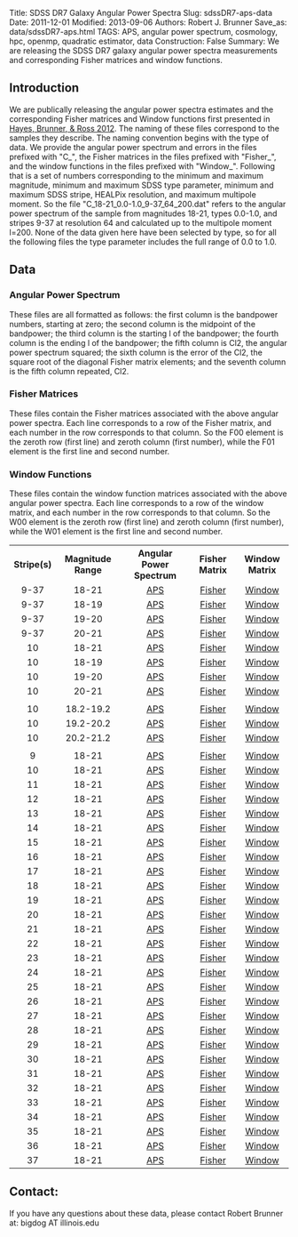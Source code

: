 Title: SDSS DR7 Galaxy Angular Power Spectra
Slug: sdssDR7-aps-data
Date: 2011-12-01
Modified: 2013-09-06
Authors: Robert J. Brunner
Save_as: data/sdssDR7-aps.html
TAGS: APS, angular power spectrum, cosmology, hpc, openmp, quadratic estimator, data
Construction: False
Summary: We are releasing the SDSS DR7 galaxy angular power spectra measurements and corresponding Fisher matrices and window functions.

## Introduction

We are publically releasing the angular power spectra estimates and the
corresponding Fisher matrices and Window functions first presented in
[Hayes, Brunner, & Ross 2012](http://adsabs.harvard.edu/abs/2012MNRAS.421.2043H).
The naming of these files correspond
to the samples they describe. The naming convention begins with the type
of data. We provide the angular power spectrum and errors in the files
prefixed with "C_", the Fisher matrices in the files prefixed with
"Fisher_", and the window functions in the files prefixed with
"Window_". Following that is a set of numbers corresponding to the
minimum and maximum magnitude, minimum and maximum SDSS type parameter,
minimum and maximum SDSS stripe, HEALPix resolution, and maximum
multipole moment. So the file "C_18-21_0.0-1.0_9-37_64_200.dat" refers
to the angular power spectrum of the sample from magnitudes 18-21, types
0.0-1.0, and stripes 9-37 at resolution 64 and calculated up to the
multipole moment l=200. None of the data given here have been selected
by type, so for all the following files the type parameter includes the
full range of 0.0 to 1.0.

## Data

### Angular Power Spectrum

These files are all formatted as follows: the first column is the
bandpower numbers, starting at zero; the second column is the midpoint
of the bandpower; the third column is the starting l of the bandpower;
the fourth column is the ending l of the bandpower; the fifth column is
Cl2, the angular power spectrum squared; the sixth column is the error
of the Cl2, the square root of the diagonal Fisher matrix elements; and
the seventh column is the fifth column repeated, Cl2.

### Fisher Matrices

These files contain the Fisher matrices associated with the above
angular power spectra. Each line corresponds to a row of the Fisher
matrix, and each number in the row corresponds to that column. So the
F00 element is the zeroth row (first line) and zeroth column (first
number), while the F01 element is the first line and second number.

### Window Functions

These files contain the window function matrices associated with the
above angular power spectra. Each line corresponds to a row of the
window matrix, and each number in the row corresponds to that column. So
the W00 element is the zeroth row (first line) and zeroth column (first
number), while the W01 element is the first line and second number.

<table>
<tbody>
<tr>
<th><center>Stripe(s)</center></th>
<th><center>Magnitude Range</center></th>
<th><center>Angular Power Spectrum</center></th>
<th><center>Fisher Matrix</center></th>
<th><center>Window Matrix</center></th>
</tr>
<tr>
<td><center>9-37</center></td>
<td><center>18-21</center></td>
<td><center><a href="/static/apsqe/C_18-21_0.0-1.0_9-37_64_200.dat">APS</a></center></td>
<td><center><a href="/static/apsqe/Fisher_18-21_0.0-1.0_9-37_64_200.dat">Fisher</a></center></td>
<td><center><a href="/static/apsqe/Window_18-21_0.0-1.0_9-37_64_200.dat">Window</a></center></td>
</tr>
<tr>
<td><center>9-37</center></td>
<td><center>18-19</center></td>
<td><center><a href="/static/apsqe/C_18-19_0.0-1.0_9-37_64_200.dat">APS</a></center></td>
<td><center><a href="/static/apsqe/Fisher_18-19_0.0-1.0_9-37_64_200.dat">Fisher</a></center></td>
<td><center><a href="/static/apsqe/Window_18-19_0.0-1.0_9-37_64_200.dat">Window</a></center></td>
</tr>
<tr>
<td><center>9-37</center></td>
<td><center>19-20</center></td>
<td><center><a href="/static/apsqe/C_19-20_0.0-1.0_9-37_64_200.dat">APS</a></center></td>
<td><center><a href="/static/apsqe/Fisher_19-20_0.0-1.0_9-37_64_200.dat">Fisher</a></center></td>
<td><center><a href="/static/apsqe/Window_19-20_0.0-1.0_9-37_64_200.dat">Window</a></center></td>
</tr>
<tr>
<td><center>9-37</center></td>
<td><center>20-21</center></td>
<td><center><a href="/static/apsqe/C_20-21_0.0-1.0_9-37_64_200.dat">APS</a></center></td>
<td><center><a href="/static/apsqe/Fisher_20-21_0.0-1.0_9-37_64_200.dat">Fisher</a></center></td>
<td><center><a href="/static/apsqe/Window_20-21_0.0-1.0_9-37_64_200.dat">Window</a></center></td>
</tr>
<tr>
<td><center>10</center></td>
<td><center>18-21</center></td>
<td><center><a href="/static/apsqe/C_18-21_0.0-1.0_10-10_256_1000.dat">APS</a></center></td>
<td><center><a href="/static/apsqe/Fisher_18-21_0.0-1.0_10-10_256_1000.dat">Fisher</a></center></td>
<td><center><a href="/static/apsqe/Window_18-21_0.0-1.0_10-10_256_1000.dat">Window</a></center></td>
</tr>
<tr>
<td><center>10</center></td>
<td><center>18-19</center></td>
<td><center><a href="/static/apsqe/C_18-19_0.0-1.0_10-10_256_1000.dat">APS</a></center></td>
<td><center><a href="/static/apsqe/Fisher_18-19_0.0-1.0_10-10_256_1000.dat">Fisher</a></center></td>
<td><center><a href="/static/apsqe/Window_18-19_0.0-1.0_10-10_256_1000.dat">Window</a></center></td>
</tr>
<tr>
<td><center>10</center></td>
<td><center>19-20</center></td>
<td><center><a href="/static/apsqe/C_19-20_0.0-1.0_10-10_256_1000.dat">APS</a></center></td>
<td><center><a href="/static/apsqe/Fisher_19-20_0.0-1.0_10-10_256_1000.dat">Fisher</a></center></td>
<td><center><a href="/static/apsqe/Window_19-20_0.0-1.0_10-10_256_1000.dat">Window</a></center></td>
</tr>
<tr>
<td><center>10</center></td>
<td><center>20-21</center></td>
<td><center><a href="/static/apsqe/C_20-21_0.0-1.0_10-10_256_1000.dat">APS</a></center></td>
<td><center><a href="/static/apsqe/Fisher_20-21_0.0-1.0_10-10_256_1000.dat">Fisher</a></center></td>
<td><center><a href="/static/apsqe/Window_20-21_0.0-1.0_10-10_256_1000.dat">Window</a></center></td>
</tr>
<tr>
<td></td>
<td></td>
<td></td>
<td></td>
<td></td>
</tr>
<tr>
<td><center>10</center></td>
<td><center>18.2-19.2</center></td>
<td><center><a href="/static/apsqe/C_18.2-19.2_0.0-1.0_10-10_256_1000.dat">APS</a></center></td>
<td><center><a href="/static/apsqe/Fisher_18.2-19.2_0.0-1.0_10-10_256_1000.dat">Fisher</a></center></td>
<td><center><a href="/static/apsqe/Window_18.2-19.2_0.0-1.0_10-10_256_1000.dat">Window</a></center></td>
</tr>
<tr>
<td><center>10</center></td>
<td><center>19.2-20.2</center></td>
<td><center><a href="/static/apsqe/C_19.2-20.2_0.0-1.0_10-10_256_1000.dat">APS</a></center></td>
<td><center><a href="/static/apsqe/Fisher_19.2-20.2_0.0-1.0_10-10_256_1000.dat">Fisher</a></center></td>
<td><center><a href="/static/apsqe/Window_19.2-20.2_0.0-1.0_10-10_256_1000.dat">Window</a></center></td>
</tr>
<tr>
<td><center>10</center></td>
<td><center>20.2-21.2</center></td>
<td><center><a href="/static/apsqe/C_20.2-21.2_0.0-1.0_10-10_256_1000.dat">APS</a></center></td>
<td><center><a href="/static/apsqe/Fisher_20.2-21.2_0.0-1.0_10-10_256_1000.dat">Fisher</a></center></td>
<td><center><a href="/static/apsqe/Window_20.2-21.2_0.0-1.0_10-10_256_1000.dat">Window</a></center></td>
</tr>
<tr>
<td></td>
<td></td>
<td></td>
<td></td>
<td></td>
</tr>
<tr>
<td><center>9</center></td>
<td><center>18-21</center></td>
<td><center><a href="/static/apsqe/C_18-21_0.0-1.0_9-9_256_1000.dat">APS</a></center></td>
<td><center><a href="/static/apsqe/Fisher_18-21_0.0-1.0_9-9_256_1000.dat">Fisher</a></center></td>
<td><center><a href="/static/apsqe/Window_18-21_0.0-1.0_9-9_256_1000.dat">Window</a></center></td>
</tr>
<tr>
<td><center>10</center></td>
<td><center>18-21</center></td>
<td><center><a href="/static/apsqe/C_18-21_0.0-1.0_10-10_256_1000.dat">APS</a></center></td>
<td><center><a href="/static/apsqe/Fisher_18-21_0.0-1.0_10-10_256_1000.dat">Fisher</a></center></td>
<td><center><a href="/static/apsqe/Window_18-21_0.0-1.0_10-10_256_1000.dat">Window</a></center></td>
</tr>
<tr>
<td><center>11</center></td>
<td><center>18-21</center></td>
<td><center><a href="/static/apsqe/C_18-21_0.0-1.0_11-11_256_1000.dat">APS</a></center></td>
<td><center><a href="/static/apsqe/Fisher_18-21_0.0-1.0_11-11_256_1000.dat">Fisher</a></center></td>
<td><center><a href="/static/apsqe/Window_18-21_0.0-1.0_11-11_256_1000.dat">Window</a></center></td>
</tr>
<tr>
<td><center>12</center></td>
<td><center>18-21</center></td>
<td><center><a href="/static/apsqe/C_18-21_0.0-1.0_12-12_256_1000.dat">APS</a></center></td>
<td><center><a href="/static/apsqe/Fisher_18-21_0.0-1.0_12-12_256_1000.dat">Fisher</a></center></td>
<td><center><a href="/static/apsqe/Window_18-21_0.0-1.0_12-12_256_1000.dat">Window</a></center></td>
</tr>
<tr>
<td><center>13</center></td>
<td><center>18-21</center></td>
<td><center><a href="/static/apsqe/C_18-21_0.0-1.0_13-13_256_1000.dat">APS</a></center></td>
<td><center><a href="/static/apsqe/Fisher_18-21_0.0-1.0_13-13_256_1000.dat">Fisher</a></center></td>
<td><center><a href="/static/apsqe/Window_18-21_0.0-1.0_13-13_256_1000.dat">Window</a></center></td>
</tr>
<tr>
<td><center>14</center></td>
<td><center>18-21</center></td>
<td><center><a href="/static/apsqe/C_18-21_0.0-1.0_14-14_256_1000.dat">APS</a></center></td>
<td><center><a href="/static/apsqe/Fisher_18-21_0.0-1.0_14-14_256_1000.dat">Fisher</a></center></td>
<td><center><a href="/static/apsqe/Window_18-21_0.0-1.0_14-14_256_1000.dat">Window</a></center></td>
</tr>
<tr>
<td><center>15</center></td>
<td><center>18-21</center></td>
<td><center><a href="/static/apsqe/C_18-21_0.0-1.0_15-15_256_1000.dat">APS</a></center></td>
<td><center><a href="/static/apsqe/Fisher_18-21_0.0-1.0_15-15_256_1000.dat">Fisher</a></center></td>
<td><center><a href="/static/apsqe/Window_18-21_0.0-1.0_15-15_256_1000.dat">Window</a></center></td>
</tr>
<tr>
<td><center>16</center></td>
<td><center>18-21</center></td>
<td><center><a href="/static/apsqe/C_18-21_0.0-1.0_16-16_256_1000.dat">APS</a></center></td>
<td><center><a href="/static/apsqe/Fisher_18-21_0.0-1.0_16-16_256_1000.dat">Fisher</a></center></td>
<td><center><a href="/static/apsqe/Window_18-21_0.0-1.0_16-16_256_1000.dat">Window</a></center></td>
</tr>
<tr>
<td><center>17</center></td>
<td><center>18-21</center></td>
<td><center><a href="/static/apsqe/C_18-21_0.0-1.0_17-17_256_1000.dat">APS</a></center></td>
<td><center><a href="/static/apsqe/Fisher_18-21_0.0-1.0_17-17_256_1000.dat">Fisher</a></center></td>
<td><center><a href="/static/apsqe/Window_18-21_0.0-1.0_17-17_256_1000.dat">Window</a></center></td>
</tr>
<tr>
<td><center>18</center></td>
<td><center>18-21</center></td>
<td><center><a href="/static/apsqe/C_18-21_0.0-1.0_18-18_256_1000.dat">APS</a></center></td>
<td><center><a href="/static/apsqe/Fisher_18-21_0.0-1.0_18-18_256_1000.dat">Fisher</a></center></td>
<td><center><a href="/static/apsqe/Window_18-21_0.0-1.0_18-18_256_1000.dat">Window</a></center></td>
</tr>
<tr>
<td><center>19</center></td>
<td><center>18-21</center></td>
<td><center><a href="/static/apsqe/C_18-21_0.0-1.0_19-19_256_1000.dat">APS</a></center></td>
<td><center><a href="/static/apsqe/Fisher_18-21_0.0-1.0_19-19_256_1000.dat">Fisher</a></center></td>
<td><center><a href="/static/apsqe/Window_18-21_0.0-1.0_19-19_256_1000.dat">Window</a></center></td>
</tr>
<tr>
<td><center>20</center></td>
<td><center>18-21</center></td>
<td><center><a href="/static/apsqe/C_18-21_0.0-1.0_20-20_256_1000.dat">APS</a></center></td>
<td><center><a href="/static/apsqe/Fisher_18-21_0.0-1.0_20-20_256_1000.dat">Fisher</a></center></td>
<td><center><a href="/static/apsqe/Window_18-21_0.0-1.0_20-20_256_1000.dat">Window</a></center></td>
</tr>
<tr>
<td><center>21</center></td>
<td><center>18-21</center></td>
<td><center><a href="/static/apsqe/C_18-21_0.0-1.0_21-21_256_1000.dat">APS</a></center></td>
<td><center><a href="/static/apsqe/Fisher_18-21_0.0-1.0_21-21_256_1000.dat">Fisher</a></center></td>
<td><center><a href="/static/apsqe/Window_18-21_0.0-1.0_21-21_256_1000.dat">Window</a></center></td>
</tr>
<tr>
<td><center>22</center></td>
<td><center>18-21</center></td>
<td><center><a href="/static/apsqe/C_18-21_0.0-1.0_22-22_256_1000.dat">APS</a></center></td>
<td><center><a href="/static/apsqe/Fisher_18-21_0.0-1.0_22-22_256_1000.dat">Fisher</a></center></td>
<td><center><a href="/static/apsqe/Window_18-21_0.0-1.0_22-22_256_1000.dat">Window</a></center></td>
</tr>
<tr>
<td><center>23</center></td>
<td><center>18-21</center></td>
<td><center><a href="/static/apsqe/C_18-21_0.0-1.0_23-23_256_1000.dat">APS</a></center></td>
<td><center><a href="/static/apsqe/Fisher_18-21_0.0-1.0_23-23_256_1000.dat">Fisher</a></center></td>
<td><center><a href="/static/apsqe/Window_18-21_0.0-1.0_23-23_256_1000.dat">Window</a></center></td>
</tr>
<tr>
<td><center>24</center></td>
<td><center>18-21</center></td>
<td><center><a href="/static/apsqe/C_18-21_0.0-1.0_24-24_256_1000.dat">APS</a></center></td>
<td><center><a href="/static/apsqe/Fisher_18-21_0.0-1.0_24-24_256_1000.dat">Fisher</a></center></td>
<td><center><a href="/static/apsqe/Window_18-21_0.0-1.0_24-24_256_1000.dat">Window</a></center></td>
</tr>
<tr>
<td><center>25</center></td>
<td><center>18-21</center></td>
<td><center><a href="/static/apsqe/C_18-21_0.0-1.0_25-25_256_1000.dat">APS</a></center></td>
<td><center><a href="/static/apsqe/Fisher_18-21_0.0-1.0_25-25_256_1000.dat">Fisher</a></center></td>
<td><center><a href="/static/apsqe/Window_18-21_0.0-1.0_25-25_256_1000.dat">Window</a></center></td>
</tr>
<tr>
<td><center>26</center></td>
<td><center>18-21</center></td>
<td><center><a href="/static/apsqe/C_18-21_0.0-1.0_26-26_256_1000.dat">APS</a></center></td>
<td><center><a href="/static/apsqe/Fisher_18-21_0.0-1.0_26-26_256_1000.dat">Fisher</a></center></td>
<td><center><a href="/static/apsqe/Window_18-21_0.0-1.0_26-26_256_1000.dat">Window</a></center></td>
</tr>
<tr>
<td><center>27</center></td>
<td><center>18-21</center></td>
<td><center><a href="/static/apsqe/C_18-21_0.0-1.0_27-27_256_1000.dat">APS</a></center></td>
<td><center><a href="/static/apsqe/Fisher_18-21_0.0-1.0_27-27_256_1000.dat">Fisher</a></center></td>
<td><center><a href="/static/apsqe/Window_18-21_0.0-1.0_27-27_256_1000.dat">Window</a></center></td>
</tr>
<tr>
<td><center>28</center></td>
<td><center>18-21</center></td>
<td><center><a href="/static/apsqe/C_18-21_0.0-1.0_28-28_256_1000.dat">APS</a></center></td>
<td><center><a href="/static/apsqe/Fisher_18-21_0.0-1.0_28-28_256_1000.dat">Fisher</a></center></td>
<td><center><a href="/static/apsqe/Window_18-21_0.0-1.0_28-28_256_1000.dat">Window</a></center></td>
</tr>
<tr>
<td><center>29</center></td>
<td><center>18-21</center></td>
<td><center><a href="/static/apsqe/C_18-21_0.0-1.0_29-29_256_1000.dat">APS</a></center></td>
<td><center><a href="/static/apsqe/Fisher_18-21_0.0-1.0_29-29_256_1000.dat">Fisher</a></center></td>
<td><center><a href="/static/apsqe/Window_18-21_0.0-1.0_29-29_256_1000.dat">Window</a></center></td>
</tr>
<tr>
<td><center>30</center></td>
<td><center>18-21</center></td>
<td><center><a href="/static/apsqe/C_18-21_0.0-1.0_30-30_256_1000.dat">APS</a></center></td>
<td><center><a href="/static/apsqe/Fisher_18-21_0.0-1.0_30-30_256_1000.dat">Fisher</a></center></td>
<td><center><a href="/static/apsqe/Window_18-21_0.0-1.0_30-30_256_1000.dat">Window</a></center></td>
</tr>
<tr>
<td><center>31</center></td>
<td><center>18-21</center></td>
<td><center><a href="/static/apsqe/C_18-21_0.0-1.0_31-31_256_1000.dat">APS</a></center></td>
<td><center><a href="/static/apsqe/Fisher_18-21_0.0-1.0_31-31_256_1000.dat">Fisher</a></center></td>
<td><center><a href="/static/apsqe/Window_18-21_0.0-1.0_31-31_256_1000.dat">Window</a></center></td>
</tr>
<tr>
<td><center>32</center></td>
<td><center>18-21</center></td>
<td><center><a href="/static/apsqe/C_18-21_0.0-1.0_32-32_256_1000.dat">APS</a></center></td>
<td><center><a href="/static/apsqe/Fisher_18-21_0.0-1.0_32-32_256_1000.dat">Fisher</a></center></td>
<td><center><a href="/static/apsqe/Window_18-21_0.0-1.0_32-32_256_1000.dat">Window</a></center></td>
</tr>
<tr>
<td><center>33</center></td>
<td><center>18-21</center></td>
<td><center><a href="/static/apsqe/C_18-21_0.0-1.0_33-33_256_1000.dat">APS</a></center></td>
<td><center><a href="/static/apsqe/Fisher_18-21_0.0-1.0_33-33_256_1000.dat">Fisher</a></center></td>
<td><center><a href="/static/apsqe/Window_18-21_0.0-1.0_33-33_256_1000.dat">Window</a></center></td>
</tr>
<tr>
<td><center>34</center></td>
<td><center>18-21</center></td>
<td><center><a href="/static/apsqe/C_18-21_0.0-1.0_34-34_256_1000.dat">APS</a></center></td>
<td><center><a href="/static/apsqe/Fisher_18-21_0.0-1.0_34-34_256_1000.dat">Fisher</a></center></td>
<td><center><a href="/static/apsqe/Window_18-21_0.0-1.0_34-34_256_1000.dat">Window</a></center></td>
</tr>
<tr>
<td><center>35</center></td>
<td><center>18-21</center></td>
<td><center><a href="/static/apsqe/C_18-21_0.0-1.0_35-35_256_1000.dat">APS</a></center></td>
<td><center><a href="/static/apsqe/Fisher_18-21_0.0-1.0_35-35_256_1000.dat">Fisher</a></center></td>
<td><center><a href="/static/apsqe/Window_18-21_0.0-1.0_35-35_256_1000.dat">Window</a></center></td>
</tr>
<tr>
<td><center>36</center></td>
<td><center>18-21</center></td>
<td><center><a href="/static/apsqe/C_18-21_0.0-1.0_36-36_256_1000.dat">APS</a></center></td>
<td><center><a href="/static/apsqe/Fisher_18-21_0.0-1.0_36-36_256_1000.dat">Fisher</a></center></td>
<td><center><a href="/static/apsqe/Window_18-21_0.0-1.0_36-36_256_1000.dat">Window</a></center></td>
</tr>
<tr>
<td><center>37</center></td>
<td><center>18-21</center></td>
<td><center><a href="/static/apsqe/C_18-21_0.0-1.0_37-37_256_1000.dat">APS</a></center></td>
<td><center><a href="/static/apsqe/Fisher_18-21_0.0-1.0_37-37_256_1000.dat">Fisher</a></center></td>
<td><center><a href="/static/apsqe/Window_18-21_0.0-1.0_37-37_256_1000.dat">Window</a></center></td>
</tr>
</table>
</tbody>


## Contact:

If you have any questions about these data, please contact Robert
Brunner at: bigdog AT illinois.edu
